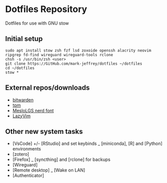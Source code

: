 # Dotfiles Repository 

Dotfiles for use with GNU stow

## Initial setup

```{shell}
sudo apt install stow zsh fzf lsd zoxoide openssh alacrity neovim ripgrep fd-find wireguard wireguard-tools rclone
chsh -s /usr/bin/zsh <user>
git clone https://GitHub.com/mark-jeffrey/dotfiles ~/dotfiles
cd ~/dotfiles
stow *
```

## External repos/downloads

- [bitwarden](https://bitwarden.com/download/)
- [tpm](https://github.com/tmux-plugins/tpm)
- [MesloLGS nerd font](https://www.nerdfonts.com/font-downloads)
- [LazyVim](https://www.lazyvim.org/installation)

## Other new system tasks

- [VsCode] +/- [RStudio] and set keybinds
_ [miniconda], [R] and [Python] environments
- [zotero]
- [Firefox]
_ [syncthing] and [rclone] for backups
- [Wireguard]
- [Remote desktop]
_ [Wake on LAN]
- [Authenticator]